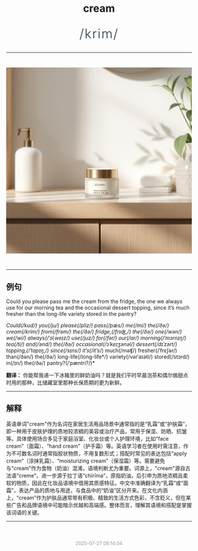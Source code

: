 <div align="center">

# cream

<div style="margin: 30px 0;">
<h1 style="font-size: 2.5em; font-weight: 300; letter-spacing: 2px; margin: 0; color: #2c3e50;">
/krim/
</h1>
</div>

</div>

---

<div align="center" style="margin: 40px 0;">

![cream](images/cream.png)

</div>

---

## 例句

Could you please pass me the cream from the fridge, the one we always use for our morning tea and the occasional dessert topping, since it’s much fresher than the long-life variety stored in the pantry?

*Could(/kʊd/) you(/ju/) please(/pliz/) pass(/pæs/) me(/mi/) the(/ðə/) cream(/krim/) from(/frəm/) the(/ðə/) fridge,(/frɪʤ,/) the(/ðə/) one(/wən/) we(/wi/) always(/ˈɔlˌweɪz/) use(/juz/) for(/fər/) our(/ɑr/) morning(/ˈmɔrnɪŋ/) tea(/ti/) and(/ənd/) the(/ðə/) occasional(/ɔˈkeɪʒənəl/) dessert(/dɪˈzərt/) topping,(/ˈtɑpɪŋ,/) since(/sɪns/) it’s(/it’s*/) much(/məʧ/) fresher(/ˈfrɛʃər/) than(/ðən/) the(/ðə/) long-life(/long-life*/) variety(/vərˈaɪəti/) stored(/stɔrd/) in(/ɪn/) the(/ðə/) pantry?(/ˈpæntri?/)*

**翻译：** 你能帮我递一下冰箱里的鲜奶油吗？就是我们平时早晨泡茶和偶尔做甜点时用的那种，比储藏室里那种长保质期的更为新鲜。

---

## 解释

英语单词"cream"作为名词在家居生活用品场景中通常指的是“乳霜”或“护肤霜”，即一种用于皮肤护理的质地较浓稠的美容或治疗产品，常用于保湿、防晒、抗皱等。具体使用场合多见于家庭浴室、化妆台或个人护理环境，比如“face cream”（面霜）、“hand cream”（护手霜）等。英语学习者在使用时需注意，作为不可数名词时通常指胶状物质，不用复数形式；搭配时常见的表达包括“apply cream”（涂抹乳霜）、“moisturizing cream”（保湿霜）等。需要避免与“cream”作为食物（奶油）混淆，语境判断尤为重要。词源上，"cream"源自古法语“creme”，进一步源于拉丁语“chīrīma”，原指奶油，后引申为质地浓稠且柔软的物质，因此在化妆品语境中借用其质感特征。中文中准确翻译为“乳霜”或“面霜”，表达产品的质地与用途，与食品中的“奶油”区分开来。在文化内涵上，“cream”作为护肤品通常带有积极、精致的生活方式色彩，不含贬义，但在某些广告和品牌语境中可能暗示优越和高端感。整体而言，理解其语境和搭配是掌握该词语的关键。


---

<div align="center" style="margin-top: 50px;">
<small style="color: #999; font-size: 0.9em;">2025-07-27 09:14:04</small>
</div>
